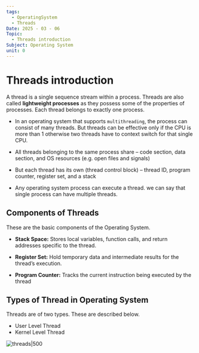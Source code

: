 ```yaml
---
tags:
  - OperatingSystem
  - Threads
Date: 2025 - 03 - 06
Topic:
  - Threads introduction
Subject: Operating System
unit: 0
---
```

# Threads introduction
A thread is a single sequence stream within a process. Threads are also called **lightweight processes** as they possess some of the properties of processes. Each thread belongs to exactly one process.

- In an operating system that supports `multithreading`, the process can consist of many threads. But threads can be effective only if the CPU is more than 1 otherwise two threads have to context switch for that single CPU.

- All threads belonging to the same process share – code section, data section, and OS resources (e.g. open files and signals)

- But each thread has its own (thread control block) – thread ID, program counter, register set, and a stack

- Any operating system process can execute a thread. we can say that single process can have multiple threads.

## Components of Threads

These are the basic components of the Operating System.

- **Stack Space:** Stores local variables, function calls, and return addresses specific to the thread.

- **Register Set:** Hold temporary data and intermediate results for the thread’s execution.

- **Program Counter:** Tracks the current instruction being executed by the thread

## **Types of Thread in Operating System**

Threads are of two types. These are described below.

- User Level Thread 
- Kernel Level Thread

![threads|500](https://media.geeksforgeeks.org/wp-content/uploads/20240226115304/Threads.png)
